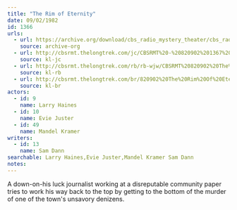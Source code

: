```yaml
---
title: "The Rim of Eternity"
date: 09/02/1982
id: 1366
urls: 
  - url: https://archive.org/download/cbs_radio_mystery_theater/cbs_radio_mystery_theater-1351-1399.zip/cbs_radio_mystery_theater-1351-1399%2Fcbsrmt_1366_the_rim_of_eternity.mp3
    source: archive-org
  - url: http://cbsrmt.thelongtrek.com/jc/CBSRMT%20-%20820902%201367%20Rim%20Of%20Eternity%20vbr%20kb%20gap_jc.mp3
    source: kl-jc
  - url: http://cbsrmt.thelongtrek.com/rb/rb-wjw/CBSRMT%20820902%20The%20Rim%20of%20Eternity_wjw.mp3
    source: kl-rb
  - url: http://cbsrmt.thelongtrek.com/br/820902%20The%20Rim%20Of%20Eternity%20-%20WBBM.mp3
    source: kl-br
actors:  
  - id: 9
    name: Larry Haines  
  - id: 10
    name: Evie Juster  
  - id: 49
    name: Mandel Kramer
writers:  
  - id: 13
    name: Sam Dann
searchable: Larry Haines,Evie Juster,Mandel Kramer Sam Dann
notes:  
---
```

A down-on-his luck journalist working at a disreputable community paper tries to work his way back to the top by getting to the bottom of the murder of one of the town's unsavory denizens.
